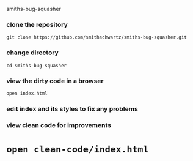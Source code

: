 smiths-bug-squasher

### clone the repository
`git clone https://github.com/smithschwartz/smiths-bug-squasher.git`

### change directory
`cd smiths-bug-squasher`

###  view the dirty code in a browser
`open index.html`

###  edit index and its styles to fix any problems

###  view clean code for improvements
`open clean-code/index.html`
===================